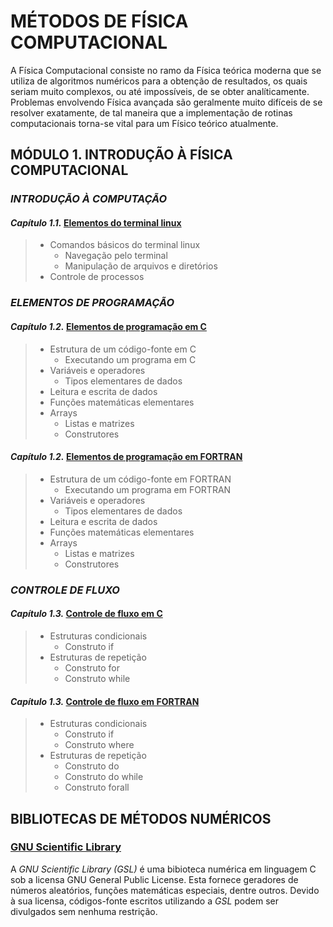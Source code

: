 # **MÉTODOS DE FÍSICA COMPUTACIONAL**

A Física Computacional consiste no ramo da Física teórica moderna que se utiliza de algoritmos numéricos para a obtenção de resultados, os quais seriam muito complexos, ou até impossíveis, de se obter analíticamente. Problemas envolvendo Física avançada são geralmente muito difíceis de se resolver exatamente, de tal maneira que a implementação de rotinas computacionais torna-se vital para um Físico teórico atualmente.

## **MÓDULO 1. INTRODUÇÃO À FÍSICA COMPUTACIONAL**

### ***INTRODUÇÃO À COMPUTAÇÃO***

#### *Capítulo 1.1.* [Elementos do terminal linux](./IFC/1.1.md)

> - Comandos básicos do terminal linux
>   - Navegação pelo terminal
>   - Manipulação de arquivos e diretórios
> - Controle de processos

### ***ELEMENTOS DE PROGRAMAÇÃO***

#### *Capítulo 1.2.* [Elementos de programação em C](./IFC/1.2/C.md)

> - Estrutura de um código-fonte em C
>   - Executando um programa em C
> - Variáveis e operadores
>   - Tipos elementares de dados
> - Leitura e escrita de dados
> - Funções matemáticas elementares
> - Arrays
>   - Listas e matrizes
>   - Construtores

#### *Capítulo 1.2.* [Elementos de programação em FORTRAN](./IFC/1.2/FORTRAN.md)

> - Estrutura de um código-fonte em FORTRAN
>   - Executando um programa em FORTRAN
> - Variáveis e operadores
>   - Tipos elementares de dados
> - Leitura e escrita de dados
> - Funções matemáticas elementares
> - Arrays
>   - Listas e matrizes
>   - Construtores

### ***CONTROLE DE FLUXO***

#### *Capítulo 1.3.* [Controle de fluxo em C](./IFC/1.3/C.md)

> - Estruturas condicionais
>   - Construto if
> - Estruturas de repetição
>   - Construto for
>   - Construto while

#### *Capítulo 1.3.* [Controle de fluxo em FORTRAN](./IFC/1.3/FORTRAN.md)

> - Estruturas condicionais
>   - Construto if
>   - Construto where
> - Estruturas de repetição
>   - Construto do
>   - Construto do while
>   - Construto forall

<!--
### ***FUNÇÕES E SUBROTINAS***

#### *Capítulo 1.4.* [Subprocessos e funções em C](./IFC/1.4/C.md)

> - Subrotinas
> - Funções
> - Modularização

#### *Capítulo 1.4.* [Subprocessos e funções em FORTRAN](./IFC/1.4/FORTRAN.md)

> - Subrotinas
> - Funções
> - Modularização

## **MÓDULO 2. FÍSICA COMPUTACIONAL**

### ***NÚMEROS ALEATÓRIOS***

#### *Capítulo 2.1.* [Geração de números aleatórios](./FC/2.1/main.md)
#### *Capítulo 2.2.* [Ajuste de funções](./FC/2.2/main.md)

### ***OBTENÇÃO DE RAÍZES***

#### *Capítulo 2.3.* [Equações não-lineares](./FC/2.3/main.md)
#### *Capítulo 2.4.* [Sistemas de equações lineares](./FC/2.4/main.md)
#### *Capítulo 2.5.* [Auto-sistemas](./FC/2.5/main.md)

### ***CÁLCULO NUMÉRICO***

#### *Capítulo 2.6.* [Derivação e integração numérica](./FC/2.6/main.md)

### ***EQUAÇÕES DIFERENCIAIS***

#### *Capítulo 2.7.* [Equações diferenciais ordinárias](./FC/2.7/main.md)
#### *Capítulo 2.8.* [Equações diferenciais parciais](./FC/2.8/main.md)

## **APÊNDICE**

### ***PLOTAGEM GRÁFICA DE DADOS***

#### *Apêndice A.1.* [Elementos de Xmgrace](./APDX/A.1/grace.md)

-->
## **BIBLIOTECAS DE MÉTODOS NUMÉRICOS**

### [GNU Scientific Library](https://www.gnu.org/software/gsl/)

A *GNU Scientific Library (GSL)* é uma bibioteca numérica em linguagem C sob a licensa GNU General Public License. Esta fornece geradores de números aleatórios, funções matemáticas especiais, dentre outros. Devido à sua licensa, códigos-fonte escritos utilizando a *GSL* podem ser divulgados sem nenhuma restrição.

<!--
### [Numerical Recipes](http://numerical.recipes/)

A *Numerical Recipes (NR)* é uma biblioteca numérica em linguagem C e FORTRAN 90 sob licensa prioritária, ou seja, para se obter o acesso a mesma deve-se comprar o conteúdo distribuído. Esta fornece geradores de números aleatórios, métodos de álgebra linear, dentre outros. Devido à sua licensa, códigos-fonte escritos utilizando a *NR* não podem ser divulgados mesmo após a compra de seus materiais.
